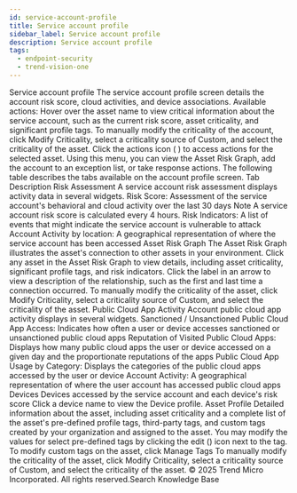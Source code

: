 ```yaml
---
id: service-account-profile
title: Service account profile
sidebar_label: Service account profile
description: Service account profile
tags:
  - endpoint-security
  - trend-vision-one
---
```


 Service account profile The service account profile screen details the account risk score, cloud activities, and device associations. Available actions: Hover over the asset name to view critical information about the service account, such as the current risk score, asset criticality, and significant profile tags. To manually modify the criticality of the account, click Modify Criticality, select a criticality source of Custom, and select the criticality of the asset. Click the actions icon ( ) to access actions for the selected asset. Using this menu, you can view the Asset Risk Graph, add the account to an exception list, or take response actions. The following table describes the tabs available on the account profile screen. Tab Description Risk Assessment A service account risk assessment displays activity data in several widgets. Risk Score: Assessment of the service account's behavioral and cloud activity over the last 30 days Note A service account risk score is calculated every 4 hours. Risk Indicators: A list of events that might indicate the service account is vulnerable to attack Account Activity by location: A geographical representation of where the service account has been accessed Asset Risk Graph The Asset Risk Graph illustrates the asset's connection to other assets in your environment. Click any asset in the Asset Risk Graph to view details, including asset criticality, significant profile tags, and risk indicators. Click the label in an arrow to view a description of the relationship, such as the first and last time a connection occurred. To manually modify the criticality of the asset, click Modify Criticality, select a criticality source of Custom, and select the criticality of the asset. Public Cloud App Activity Account public cloud app activity displays in several widgets. Sanctioned / Unsanctioned Public Cloud App Access: Indicates how often a user or device accesses sanctioned or unsanctioned public cloud apps Reputation of Visited Public Cloud Apps: Displays how many public cloud apps the user or device accessed on a given day and the proportionate reputations of the apps Public Cloud App Usage by Category: Displays the categories of the public cloud apps accessed by the user or device Account Activity: A geographical representation of where the user account has accessed public cloud apps Devices Devices accessed by the service account and each device's risk score Click a device name to view the Device profile. Asset Profile Detailed information about the asset, including asset criticality and a complete list of the asset's pre-defined profile tags, third-party tags, and custom tags created by your organization and assigned to the asset. You may modify the values for select pre-defined tags by clicking the edit () icon next to the tag. To modify custom tags on the asset, click Manage Tags To manually modify the criticality of the asset, click Modify Criticality, select a criticality source of Custom, and select the criticality of the asset. © 2025 Trend Micro Incorporated. All rights reserved.Search Knowledge Base